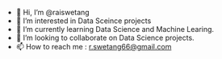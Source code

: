 - 👋 Hi, I’m @raiswetang
- 👀 I’m interested in Data Sceince projects
- 🌱 I’m currently learning Data Science and Machine Learing.
- 💞️ I’m looking to collaborate on Data Science projects.
- 📫 How to reach me : r.swetang66@gmail.com

<!---
raiswetang/raiswetang is a ✨ special ✨ repository because its `README.md` (this file) appears on your GitHub profile.
You can click the Preview link to take a look at your changes.
--->
